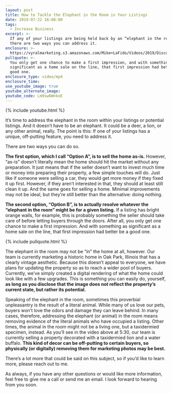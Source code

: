 ```yaml
---
layout: post
title: How to Tackle the Elephant in the Room in Your Listings
date: 2019-07-22 16:08:00
tags:
  - Increase Business
excerpt: >-
  If any of your listings are being held back by an “elephant in the room,”
  there are two ways you can address it.
enclosure: >-
  https://vyralmarketing.s3.amazonaws.com/Mike+LaFido/Videos/2019/Discussing+The+Animal+In+The+Room+_+Luxury+Listing+Specialist.mp4
pullquote: >-
  You only get one chance to make a first impression, and with something as
  significant as a home sale on the line, that first impression had better be a
  good one.
enclosure_type: video/mp4
enclosure_time:
use_youtube_image: true
youtube_alternate_image:
youtube_code: Lm9sw6WnkoE
---
```


{% include youtube.html %}

It’s time to address the elephant in the room within your listings or potential listings. And it doesn’t have to be an elephant. It could be a deer, a lion, or any other animal, really. The point is this: If one of your listings has a unique, off-putting feature, you need to address it.&nbsp;

There are two ways you can do so.&nbsp;

**The first option, which I call “Option A”, is to sell the home as-is.** However, “as-is” doesn’t literally mean the home should hit the market without any preparation. It just means that if the seller doesn’t want to invest much time or money into preparing their property, a few simple touches will do. Just like if someone were selling a car, they would get more money if they fixed it up first. However, if they aren’t interested in that, they should at least still clean it up. And the same goes for selling a home. Minimal improvements may not be ideal, but they’re still better than the alternative: doing nothing.&nbsp;

**The second option, “Option B”, is to actually resolve whatever the “elephant in the room” might be for a given listing.** If a listing has bright orange walls, for example, this is probably something the seller should take care of before letting buyers through the doors. After all, you only get one chance to make a first impression. And with something as significant as a home sale on the line, that first impression had better be a good one.&nbsp;

{% include pullquote.html %}

The elephant in the room may not be “in” the home at all, however. Our team is currently marketing a historic home in Oak Park, Illinois that has a clearly vintage aesthetic. Because this doesn’t appeal to everyone, we have plans for updating the property so as to reach a wider pool of buyers. Currently, we’ve simply created a digital rendering of what the home could look like with a few upgrades. This is something you can easily do, yourself, **as long as you disclose that the image does not reflect the property’s current state, but rather its potential.**&nbsp;

Speaking of the elephant in the room, sometimes this proverbial unpleasantry is the result of a literal animal. While many of us love our pets, buyers won’t love the odors and damage they can leave behind. In many cases, therefore, addressing the elephant (or animal) in the room means removing evidence of the literal animals who have occupied a listing. Other times, the animal in the room might not be a living one, but a taxidermied specimen, instead. As you’ll see in the video above at 5:30, our team is currently selling a property decorated with a taxidermied lion and a water buffalo. **This kind of decor can be off-putting to certain buyers, so physically (or digitally) removing them for marketing photos may be best.**

There’s a lot more that could be said on this subject, so if you’d like to learn more, please reach out to me.

As always, if you have any other questions or would like more information, feel free to give me a call or send me an email. I look forward to hearing from you soon.<br>&nbsp;